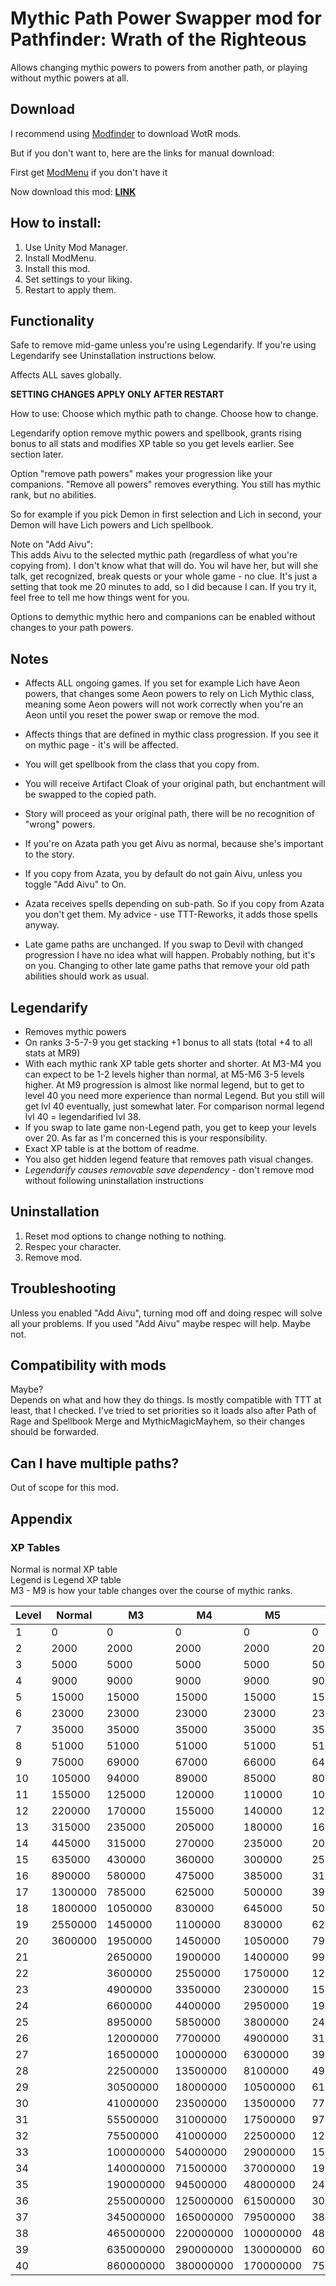 # Mythic Path Power Swapper mod for Pathfinder: Wrath of the Righteous

Allows changing mythic powers to powers from another path, or playing without mythic powers at all.

## Download

I recommend using [Modfinder](https://github.com/Pathfinder-WOTR-Modding-Community/ModFinder/releases) to download WotR mods. 

But if you don't want to, here are the links for manual download:  

First get [ModMenu](https://github.com/WittleWolfie/ModMenu/releases) if you don't have it

Now download this mod: [**LINK**](https://github.com/alterasc/MythicPathPowerSwapper/releases/latest)

## How to install:

1. Use Unity Mod Manager.
2. Install ModMenu.
3. Install this mod.
4. Set settings to your liking.
5. Restart to apply them.
   
## Functionality

Safe to remove mid-game unless you're using Legendarify. If you're using Legendarify see Uninstallation instructions below.

Affects ALL saves globally.

**SETTING CHANGES APPLY ONLY AFTER RESTART**

How to use: 
Choose which mythic path to change.
Choose how to change.


Legendarify option remove mythic powers and spellbook, grants rising bonus to all stats and modifies XP table so you get levels earlier. See section later.

Option "remove path powers" makes your progression like your companions. "Remove all powers" removes everything. You still has mythic rank, but no abilities.

So for example if you pick Demon in first selection and Lich in second, your Demon will have Lich powers and Lich spellbook.

Note on "Add Aivu":  
This adds Aivu to the selected mythic path (regardless of what you're copying from). I don't know what that will do. You wil have her, but will she talk, get recognized, break quests or your whole game - no clue. It's just a setting that took me 20 minutes to add, so I did because I can. If you try it, feel free to tell me how things went for you.

Options to demythic mythic hero and companions can be enabled without changes to your path powers.

## Notes
- Affects ALL ongoing games. If you set for example Lich have Aeon powers, that changes some Aeon powers to rely on Lich Mythic class, meaning some Aeon powers will not work correctly when you're an Aeon until you reset the power swap or remove the mod.
- Affects things that are defined in mythic class progression. If you see it on mythic page - it's will be affected.   
- You will get spellbook from the class that you copy from.    
- You will receive Artifact Cloak of your original path, but enchantment will be swapped to the copied path.   
- Story will proceed as your original path, there will be no recognition of "wrong" powers.    
- If you're on Azata path you get Aivu as normal, because she's important to the story.   
- If you copy from Azata, you by default do not gain Aivu, unless you toggle "Add Aivu" to On.

- Azata receives spells depending on sub-path. So if you copy from Azata you don't get them. My advice - use TTT-Reworks, it adds those spells anyway.

- Late game paths are unchanged. If you swap to Devil with changed progression I have no idea what will happen. Probably nothing, but it's on you.
Changing to other late game paths that remove your old path abilities should work as usual.

## Legendarify
- Removes mythic powers
- On ranks 3-5-7-9 you get stacking +1 bonus to all stats (total +4 to all stats at MR9)
- With each mythic rank XP table gets shorter and shorter. At M3-M4 you can expect to be 1-2 levels higher than normal, at M5-M6 3-5 levels higher. At M9 progression is almost like normal legend, but to get to level 40 you need more experience than normal Legend. But you still will get lvl 40 eventually, just somewhat later. For comparison normal legend lvl 40 = legendarified lvl 38.
- If you swap to late game non-Legend path, you get to keep your levels over 20. As far as I'm concerned this is your responsibility.
- Exact XP table is at the bottom of readme.
- You also get hidden legend feature that removes path visual changes.
- *Legendarify causes removable save dependency* - don't remove mod without following uninstallation instructions

## Uninstallation
1. Reset mod options to change nothing to nothing.
2. Respec your character.
3. Remove mod.

## Troubleshooting
Unless you enabled "Add Aivu", turning mod off and doing respec will solve all your problems.
If you used "Add Aivu" maybe respec will help. Maybe not.

## Compatibility with mods
Maybe?   
Depends on what and how they do things. 
Is mostly compatible with TTT at least, that I checked.
I've tried to set priorities so it loads also after Path of Rage and Spellbook Merge and MythicMagicMayhem, so their changes should be forwarded.

## Can I have multiple paths?  
Out of scope for this mod.


## Appendix

### XP Tables

Normal is normal XP table   
Legend is Legend XP table   
M3 - M9 is how your table changes over the course of mythic ranks.  

| Level | Normal | M3 | M4 | M5 | M6 | M7 | M8 | M9 | Legend |   
| - | - | - | - | - | - | - | - | - | - |   
| 1 | 0 | 0 | 0 | 0 | 0 | 0 | 0 | 0 | 0
| 2 | 2000 | 2000 | 2000 | 2000 | 2000 | 2000 | 2000 | 2000 | 2000
| 3 | 5000 | 5000 | 5000 | 5000 | 5000 | 5000 | 5000 | 5000 | 5000
| 4 | 9000 | 9000 | 9000 | 9000 | 9000 | 9000 | 9000 | 9000 | 9000
| 5 | 15000 | 15000 | 15000 | 15000 | 15000 | 15000 | 15000 | 15000 | 15000
| 6 | 23000 | 23000 | 23000 | 23000 | 23000 | 23000 | 23000 | 23000 | 23000
| 7 | 35000 | 35000 | 35000 | 35000 | 35000 | 35000 | 35000 | 35000 | 35000
| 8 | 51000 | 51000 | 51000 | 51000 | 51000 | 51000 | 51000 | 51000 | 51000
| 9 | 75000 | 69000 | 67000 | 66000 | 64000 | 62000 | 61000 | 59000 | 55000
| 10 | 105000 | 94000 | 89000 | 85000 | 80000 | 77000 | 73000 | 69000 | 62000
| 11 | 155000 | 125000 | 120000 | 110000 | 100000 | 94000 | 87000 | 81000 | 68000
| 12 | 220000 | 170000 | 155000 | 140000 | 125000 | 115000 | 105000 | 94000 | 75000
| 13 | 315000 | 235000 | 205000 | 180000 | 160000 | 140000 | 125000 | 110000 | 85000
| 14 | 445000 | 315000 | 270000 | 235000 | 200000 | 170000 | 150000 | 125000 | 96000
| 15 | 635000 | 430000 | 360000 | 300000 | 250000 | 210000 | 175000 | 150000 | 105000
| 16 | 890000 | 580000 | 475000 | 385000 | 315000 | 260000 | 210000 | 170000 | 115000
| 17 | 1300000 | 785000 | 625000 | 500000 | 395000 | 315000 | 250000 | 200000 | 130000
| 18 | 1800000 | 1050000 | 830000 | 645000 | 500000 | 390000 | 300000 | 235000 | 155000
| 19 | 2550000 | 1450000 | 1100000 | 830000 | 625000 | 475000 | 360000 | 270000 | 180000
| 20 | 3600000 | 1950000 | 1450000 | 1050000 | 790000 | 580000 | 430000 | 315000 | 200000
| 21 |  | 2650000 | 1900000 | 1400000 | 990000 | 710000 | 515000 | 370000 | 220000
| 22 |  | 3600000 | 2550000 | 1750000 | 1250000 | 875000 | 610000 | 430000 | 260000
| 23 |  | 4900000 | 3350000 | 2300000 | 1550000 | 1050000 | 730000 | 500000 | 280000
| 24 |  | 6600000 | 4400000 | 2950000 | 1950000 | 1300000 | 875000 | 580000 | 315000
| 25 |  | 8950000 | 5850000 | 3800000 | 2450000 | 1600000 | 1050000 | 680000 | 370000
| 26 |  | 12000000 | 7700000 | 4900000 | 3100000 | 1950000 | 1250000 | 790000 | 445000
| 27 |  | 16500000 | 10000000 | 6300000 | 3900000 | 2400000 | 1500000 | 920000 | 500000
| 28 |  | 22500000 | 13500000 | 8100000 | 4900000 | 2950000 | 1800000 | 1050000 | 635000
| 29 |  | 30500000 | 18000000 | 10500000 | 6150000 | 3600000 | 2100000 | 1250000 | 720000
| 30 |  | 41000000 | 23500000 | 13500000 | 7700000 | 4400000 | 2550000 | 1450000 | 890000
| 31 |  | 55500000 | 31000000 | 17500000 | 9700000 | 5400000 | 3000000 | 1700000 | 1000000
| 32 |  | 75500000 | 41000000 | 22500000 | 12000000 | 6650000 | 3600000 | 1950000 | 1300000
| 33 |  | 100000000 | 54000000 | 29000000 | 15500000 | 8100000 | 4300000 | 2300000 | 1550000
| 34 |  | 140000000 | 71500000 | 37000000 | 19000000 | 9950000 | 5150000 | 2650000 | 1800000
| 35 |  | 190000000 | 94500000 | 48000000 | 24000000 | 12000000 | 6150000 | 3100000 | 2000000
| 36 |  | 255000000 | 125000000 | 61500000 | 30500000 | 15000000 | 7350000 | 3600000 | 2550000
| 37 |  | 345000000 | 165000000 | 79500000 | 38000000 | 18500000 | 8750000 | 4200000 | 3000000
| 38 |  | 465000000 | 220000000 | 100000000 | 48000000 | 22500000 | 10500000 | 4900000 | 3600000
| 39 |  | 635000000 | 290000000 | 130000000 | 60000000 | 27500000 | 12500000 | 5700000 | 4050000
| 40 |  | 860000000 | 380000000 | 170000000 | 75500000 | 33500000 | 15000000 | 6650000 | 4700000
